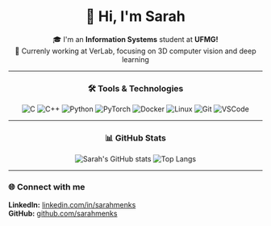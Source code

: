 <div align="center">

# 👋 Hi, I'm Sarah

🎓 I'm an **Information Systems** student at **UFMG!**  
🔬 Currenly working at VerLab, focusing on 3D computer vision and deep learning

---
  
### 🛠️ Tools & Technologies

![C](https://img.shields.io/badge/C-00599C?style=for-the-badge&logo=c&logoColor=white)
![C++](https://img.shields.io/badge/C++-00599C?style=for-the-badge&logo=c%2B%2B&logoColor=white)
![Python](https://img.shields.io/badge/Python-3670A0?style=for-the-badge&logo=python&logoColor=ffdd54)
![PyTorch](https://img.shields.io/badge/PyTorch-EE4C2C?style=for-the-badge&logo=pytorch&logoColor=white)
![Docker](https://img.shields.io/badge/Docker-2496ED?style=for-the-badge&logo=docker&logoColor=white)
![Linux](https://img.shields.io/badge/Linux-FCC624?style=for-the-badge&logo=linux&logoColor=black)
![Git](https://img.shields.io/badge/Git-F05033?style=for-the-badge&logo=git&logoColor=white)
![VSCode](https://img.shields.io/badge/VS%20Code-007ACC?style=for-the-badge&logo=visualstudiocode&logoColor=white)

---

### 📊 GitHub Stats

![Sarah's GitHub stats](https://github-readme-stats.vercel.app/api?username=sarahmenks&show_icons=true&theme=radical&hide_border=true)
![Top Langs](https://github-readme-stats.vercel.app/api/top-langs/?username=sarahmenks&layout=compact&theme=radical&hide_border=true)

</div>

---

### 🌐 Connect with me

**LinkedIn:** [linkedin.com/in/sarahmenks](https://linkedin.com/in/sarahmenks)  
**GitHub:** [github.com/sarahmenks](https://github.com/sarahmenks)
